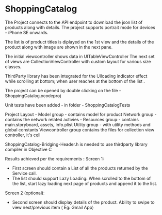 # ShoppingCatalog

The Project connects to the API endpoint to download the json list of products along with details.
The project supports portrait mode for devices -  iPhone SE onwards.

The list is of product titles is diplayed on the 1st view and the details of the product along with image are shown in the next pane.

The initial viewcontroller shows data in UITableViewController
The next set of views are CollectionViewController with custom layout for various size classes.

ThirdParty library has been integrated for the UIloading indicator effect while scrolling at bottom; when user reaches at the bottom of the list .

The project can be opened by double clicking on the file - ShoppingCatalog.xcodeproj

Unit tests have been added - in folder - ShoppingCatalogTests

Project Layout -
Model group - contains model for product
Network group - contains the network related activies -
Resources group - contains main.storyboard, assets, info.plist
Utility group - with utility methods and global constants
Viewcontroller group contains the files for collection view controller, it's cell

ShoppingCatalog-Bridging-Header.h is needed to use thirdparty library compiler in  Objective C

Results achieved per the requirements :
Screen 1:
- First screen should contain a List of all the products returned by the Service call.
- The list should support Lazy Loading. When scrolled to the bottom of the list, start lazy loading next page of products and append it to the list.

Screen 2 (optional):
- Second screen should display details of the product.
Ability to swipe to view next/previous item ( Eg: Gmail App)

